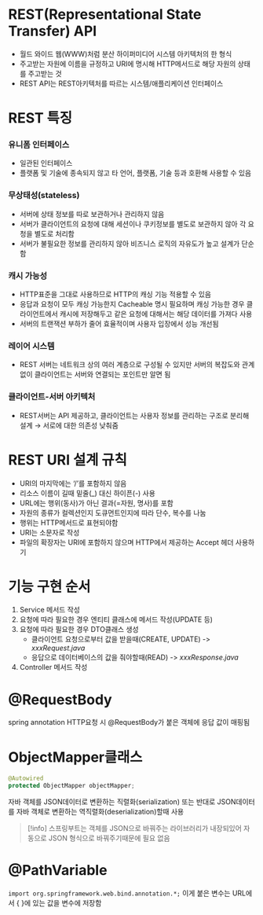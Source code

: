 # REST(Representational State Transfer) API
- 월드 와이드 웹(WWW)처럼 분산 하이퍼미디어 시스템 아키텍처의 한 형식
- 주고받는 자원에 이름을 규정하고 URI에 명시해 HTTP메서드로 해당 자원의 상태를 주고받는 것
- REST API는 REST아키텍처를 따르는 시스템/애플리케이션 인터페이스
# REST 특징
### 유니폼 인터페이스
- 일관된 인터페이스
- 플랫폼 및 기술에 종속되지 않고 타 언어, 플랫폼, 기술 등과 호환해 사용할 수 있음
### 무상태성(stateless)
- 서버에 상태 정보를 따로 보관하거나 관리하지 않음
- 서버가 클라이언트의 요청에 대해 세션이나 쿠키정보를 별도로 보관하지 않아 각 요청을 별도로 처리함
- 서버가 불필요한 정보를 관리하지 않아 비즈니스 로직의 자유도가 높고 설계가 단순함
### 캐시 가능성
- HTTP표준을 그대로 사용하므로 HTTP의 캐싱 기능 적용할 수 있음
- 응답과 요청이 모두 캐싱 가능한지 Cacheable 명시 필요하며 캐싱 가능한 경우 클라이언트에서 캐시에 저장해두고 같은 요청에 대해서는 해당 데이터를 가져다 사용
- 서버의 트랜잭션 부하가 줄어 효율적이며 사용자 입장에서 성능 개선됨
### 레이어 시스템
- REST 서버는 네트워크 상의 여러 계층으로 구성될 수 있지만 서버의 복잡도와 관계없이 클라이언트는 서버와 연결되는 포인트만 알면 됨
### 클라이언트-서버 아키텍처
- REST서버는 API 제공하고, 클라이언트는 사용자 정보를 관리하는 구조로 분리해 설계 → 서로에 대한 의존성 낮춰줌
# REST URI 설계 규칙
- URI의 마지막에는 ‘/’를 포함하지 않음
- 리소스 이름이 길때 밑줄(_) 대신 하이픈(-) 사용
- URL에는 행위(동사)가 아닌 결과(=자원, 명사)를 포함
- 자원의 종류가 컬렉션인지 도큐먼트인지에 따라 단수, 복수를 나눔
- 행위는 HTTP메서드로 표현되야함
- URI는 소문자로 작성
- 파일의 확장자는 URI에 포함하지 않으며 HTTP에서 제공하는 Accept 헤더 사용하기
# 기능 구현 순서
1. Service 메서드 작성
2. 요청에 따라 필요한 경우 엔티티 클래스에 메서드 작성(UPDATE 등)
3. 요청에 따라 필요한 경우 DTO클래스 생성 
	- 클라이언트 요청으로부터 값을 받을때(CREATE, UPDATE) -> *xxxRequest.java*
	- 응답으로 데이터베이스의 값을 줘야할때(READ) -> *xxxResponse.java*
4. Controller 메서드 작성
# @RequestBody
spring annotation
HTTP요청 시 @RequestBody가 붙은 객체에 응답 값이 매핑됨
# ObjectMapper클래스
```java
@Autowired  
protected ObjectMapper objectMapper;
```
자바 객체를 JSON데이터로 변환하는 직렬화(serialization) 또는 반대로 JSON데이터를 자바 객체로 변환하는 역직렬화(deserialization)할때 사용
> [!info]
> 스프링부트는 객체를 JSON으로 바꿔주는 라이브러리가 내장되있어 자동으로 JSON 형식으로 바꿔주기때문에 필요 없음

# @PathVariable
`import org.springframework.web.bind.annotation.*;`
이게 붙은 변수는 URL에서 { }에 있는 값을 변수에 저장함


